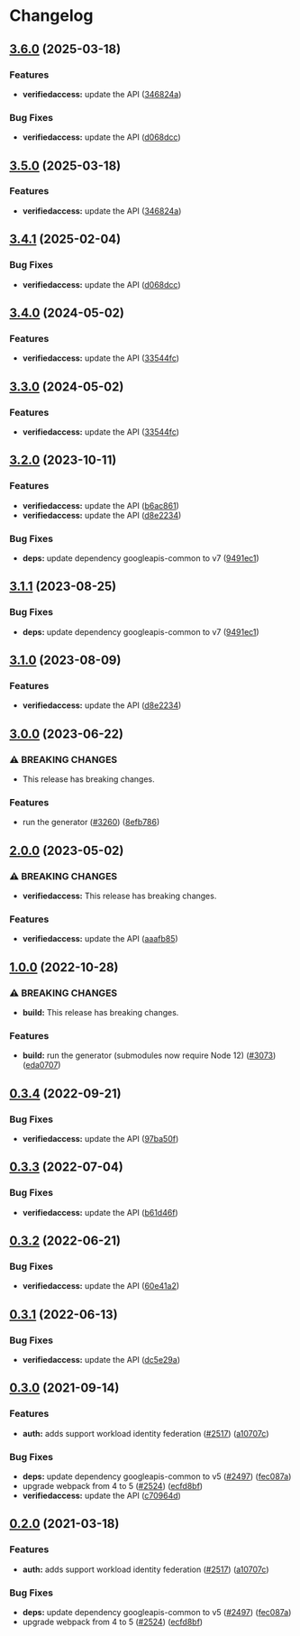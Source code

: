 # Changelog

## [3.6.0](https://github.com/googleapis/google-api-nodejs-client/compare/verifiedaccess-v3.5.0...verifiedaccess-v3.6.0) (2025-03-18)


### Features

* **verifiedaccess:** update the API ([346824a](https://github.com/googleapis/google-api-nodejs-client/commit/346824aec3fe4a8c71f4b6c718605574f8db48f2))


### Bug Fixes

* **verifiedaccess:** update the API ([d068dcc](https://github.com/googleapis/google-api-nodejs-client/commit/d068dcc2179b028d75da364a8f2de94153b28255))

## [3.5.0](https://github.com/googleapis/google-api-nodejs-client/compare/verifiedaccess-v3.4.1...verifiedaccess-v3.5.0) (2025-03-18)


### Features

* **verifiedaccess:** update the API ([346824a](https://github.com/googleapis/google-api-nodejs-client/commit/346824aec3fe4a8c71f4b6c718605574f8db48f2))

## [3.4.1](https://github.com/googleapis/google-api-nodejs-client/compare/verifiedaccess-v3.4.0...verifiedaccess-v3.4.1) (2025-02-04)


### Bug Fixes

* **verifiedaccess:** update the API ([d068dcc](https://github.com/googleapis/google-api-nodejs-client/commit/d068dcc2179b028d75da364a8f2de94153b28255))

## [3.4.0](https://github.com/googleapis/google-api-nodejs-client/compare/verifiedaccess-v3.3.0...verifiedaccess-v3.4.0) (2024-05-02)


### Features

* **verifiedaccess:** update the API ([33544fc](https://github.com/googleapis/google-api-nodejs-client/commit/33544fca5d8da32c49b7c9a803e6f818cd71abcb))

## [3.3.0](https://github.com/googleapis/google-api-nodejs-client/compare/verifiedaccess-v3.2.0...verifiedaccess-v3.3.0) (2024-05-02)


### Features

* **verifiedaccess:** update the API ([33544fc](https://github.com/googleapis/google-api-nodejs-client/commit/33544fca5d8da32c49b7c9a803e6f818cd71abcb))

## [3.2.0](https://github.com/googleapis/google-api-nodejs-client/compare/verifiedaccess-v3.1.1...verifiedaccess-v3.2.0) (2023-10-11)


### Features

* **verifiedaccess:** update the API ([b6ac861](https://github.com/googleapis/google-api-nodejs-client/commit/b6ac861a2a2cf3796eab2528e6c3b1ae2ea66ad2))
* **verifiedaccess:** update the API ([d8e2234](https://github.com/googleapis/google-api-nodejs-client/commit/d8e22343e2eb2ad4112ca9c067a0e95457f81f76))


### Bug Fixes

* **deps:** update dependency googleapis-common to v7 ([9491ec1](https://github.com/googleapis/google-api-nodejs-client/commit/9491ec1cdc3c413e7d73edcfcd59cf5c28a7c855))

## [3.1.1](https://github.com/googleapis/google-api-nodejs-client/compare/verifiedaccess-v3.1.0...verifiedaccess-v3.1.1) (2023-08-25)


### Bug Fixes

* **deps:** update dependency googleapis-common to v7 ([9491ec1](https://github.com/googleapis/google-api-nodejs-client/commit/9491ec1cdc3c413e7d73edcfcd59cf5c28a7c855))

## [3.1.0](https://github.com/googleapis/google-api-nodejs-client/compare/verifiedaccess-v3.0.0...verifiedaccess-v3.1.0) (2023-08-09)


### Features

* **verifiedaccess:** update the API ([d8e2234](https://github.com/googleapis/google-api-nodejs-client/commit/d8e22343e2eb2ad4112ca9c067a0e95457f81f76))

## [3.0.0](https://github.com/googleapis/google-api-nodejs-client/compare/verifiedaccess-v2.0.0...verifiedaccess-v3.0.0) (2023-06-22)


### ⚠ BREAKING CHANGES

* This release has breaking changes.

### Features

* run the generator ([#3260](https://github.com/googleapis/google-api-nodejs-client/issues/3260)) ([8efb786](https://github.com/googleapis/google-api-nodejs-client/commit/8efb7861b7da4bc1472a4b654e46f90b29fbff20))

## [2.0.0](https://github.com/googleapis/google-api-nodejs-client/compare/verifiedaccess-v1.0.0...verifiedaccess-v2.0.0) (2023-05-02)


### ⚠ BREAKING CHANGES

* **verifiedaccess:** This release has breaking changes.

### Features

* **verifiedaccess:** update the API ([aaafb85](https://github.com/googleapis/google-api-nodejs-client/commit/aaafb85ded6c9ed7eb5e5fd6c9774118a2d6daf1))

## [1.0.0](https://github.com/googleapis/google-api-nodejs-client/compare/verifiedaccess-v0.3.4...verifiedaccess-v1.0.0) (2022-10-28)


### ⚠ BREAKING CHANGES

* **build:** This release has breaking changes.

### Features

* **build:** run the generator (submodules now require Node 12) ([#3073](https://github.com/googleapis/google-api-nodejs-client/issues/3073)) ([eda0707](https://github.com/googleapis/google-api-nodejs-client/commit/eda07079dadab46a80b6f9ede618f4f43030169e))

## [0.3.4](https://github.com/googleapis/google-api-nodejs-client/compare/verifiedaccess-v0.3.3...verifiedaccess-v0.3.4) (2022-09-21)


### Bug Fixes

* **verifiedaccess:** update the API ([97ba50f](https://github.com/googleapis/google-api-nodejs-client/commit/97ba50f23fcc265c9e7b0f48729f777ced2af198))

## [0.3.3](https://github.com/googleapis/google-api-nodejs-client/compare/verifiedaccess-v0.3.2...verifiedaccess-v0.3.3) (2022-07-04)


### Bug Fixes

* **verifiedaccess:** update the API ([b61d46f](https://github.com/googleapis/google-api-nodejs-client/commit/b61d46f9facc2c4082430786c9455c108fc077c2))

## [0.3.2](https://github.com/googleapis/google-api-nodejs-client/compare/verifiedaccess-v0.3.1...verifiedaccess-v0.3.2) (2022-06-21)


### Bug Fixes

* **verifiedaccess:** update the API ([60e41a2](https://github.com/googleapis/google-api-nodejs-client/commit/60e41a204aeb8678188f166da2f10386fa48a538))

## [0.3.1](https://github.com/googleapis/google-api-nodejs-client/compare/verifiedaccess-v0.3.0...verifiedaccess-v0.3.1) (2022-06-13)


### Bug Fixes

* **verifiedaccess:** update the API ([dc5e29a](https://github.com/googleapis/google-api-nodejs-client/commit/dc5e29aa85f34013a54e22cb4af48a000f7030b6))

## [0.3.0](https://www.github.com/googleapis/google-api-nodejs-client/compare/verifiedaccess-v0.2.0...verifiedaccess-v0.3.0) (2021-09-14)


### Features

* **auth:** adds support workload identity federation ([#2517](https://www.github.com/googleapis/google-api-nodejs-client/issues/2517)) ([a10707c](https://www.github.com/googleapis/google-api-nodejs-client/commit/a10707c477759e7c9ef6360a2fe800856fb600c1))


### Bug Fixes

* **deps:** update dependency googleapis-common to v5 ([#2497](https://www.github.com/googleapis/google-api-nodejs-client/issues/2497)) ([fec087a](https://www.github.com/googleapis/google-api-nodejs-client/commit/fec087abcf3d994dd41c3ffa0a0c12b1f9f09dae))
* upgrade webpack from 4 to 5  ([#2524](https://www.github.com/googleapis/google-api-nodejs-client/issues/2524)) ([ecfd8bf](https://www.github.com/googleapis/google-api-nodejs-client/commit/ecfd8bfcd06e1beabff7ec9a8c4000222379eb8d))
* **verifiedaccess:** update the API ([c70964d](https://www.github.com/googleapis/google-api-nodejs-client/commit/c70964d9ab7fabe75c58aa69185e1078a657c447))

## [0.2.0](https://www.github.com/googleapis/google-api-nodejs-client/compare/verifiedaccess-v0.1.0...verifiedaccess-v0.2.0) (2021-03-18)


### Features

* **auth:** adds support workload identity federation ([#2517](https://www.github.com/googleapis/google-api-nodejs-client/issues/2517)) ([a10707c](https://www.github.com/googleapis/google-api-nodejs-client/commit/a10707c477759e7c9ef6360a2fe800856fb600c1))


### Bug Fixes

* **deps:** update dependency googleapis-common to v5 ([#2497](https://www.github.com/googleapis/google-api-nodejs-client/issues/2497)) ([fec087a](https://www.github.com/googleapis/google-api-nodejs-client/commit/fec087abcf3d994dd41c3ffa0a0c12b1f9f09dae))
* upgrade webpack from 4 to 5  ([#2524](https://www.github.com/googleapis/google-api-nodejs-client/issues/2524)) ([ecfd8bf](https://www.github.com/googleapis/google-api-nodejs-client/commit/ecfd8bfcd06e1beabff7ec9a8c4000222379eb8d))

